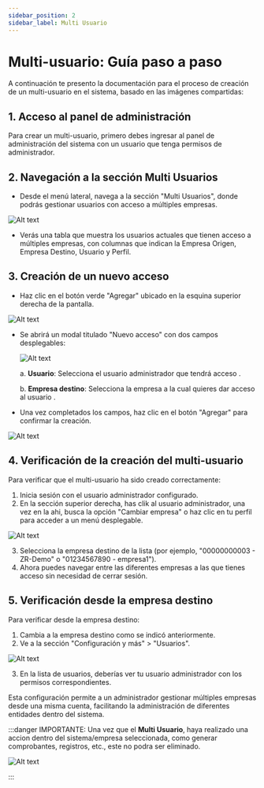 ```yaml
---
sidebar_position: 2
sidebar_label: Multi Usuario
---
```


# Multi-usuario: Guía paso a paso

A continuación te presento la documentación para el proceso de creación de un multi-usuario en el sistema, basado en las imágenes compartidas:

## 1. Acceso al panel de administración

Para crear un multi-usuario, primero debes ingresar al panel de administración del sistema con un usuario que tenga permisos de administrador. 

## 2. Navegación a la sección Multi Usuarios

- Desde el menú lateral, navega a la sección "Multi Usuarios", donde podrás gestionar usuarios con acceso a múltiples empresas.

![Alt text](img/multi_usuario_1.jpg)

- Verás una tabla que muestra los usuarios actuales que tienen acceso a múltiples empresas, con columnas que indican la Empresa Origen, Empresa Destino, Usuario y Perfil.

## 3. Creación de un nuevo acceso

- Haz clic en el botón verde "Agregar" ubicado en la esquina superior derecha de la pantalla.

![Alt text](img/multi_usuario_2.jpg)

- Se abrirá un modal titulado "Nuevo acceso" con dos campos desplegables:

  ![Alt text](img/multi_usuario_3.jpg)

  a. **Usuario**: Selecciona el usuario administrador que tendrá acceso .
  
  b. **Empresa destino**: Selecciona la empresa a la cual quieres dar acceso al usuario .

- Una vez completados los campos, haz clic en el botón "Agregar" para confirmar la creación.

![Alt text](img/multi_usuario_4.jpg)

## 4. Verificación de la creación del multi-usuario

Para verificar que el multi-usuario ha sido creado correctamente:

1. Inicia sesión con el usuario administrador configurado.
2. En la sección superior derecha, has clik al usuario administrador, una vez en la ahi, busca la opción "Cambiar empresa" o haz clic en tu perfil para acceder a un menú desplegable.

![Alt text](img/multi_usuario_5.jpg)

3. Selecciona la empresa destino de la lista (por ejemplo, "00000000003 - ZR-Demo" o "01234567890 - empresa1").
4. Ahora puedes navegar entre las diferentes empresas a las que tienes acceso sin necesidad de cerrar sesión.

## 5. Verificación desde la empresa destino

Para verificar desde la empresa destino:

1. Cambia a la empresa destino como se indicó anteriormente.
2. Ve a la sección "Configuración y más" > "Usuarios".

![Alt text](img/multi_usuario_6.jpg)

3. En la lista de usuarios, deberías ver tu usuario administrador con los permisos correspondientes.

Esta configuración permite a un administrador gestionar múltiples empresas desde una misma cuenta, facilitando la administración de diferentes entidades dentro del sistema.

:::danger IMPORTANTE:
Una vez que el **Multi Usuario**, haya realizado una accion dentro del sistema/empresa seleccionada, como generar comprobantes, registros, etc., este no podra ser eliminado.

![Alt text](img/multi_usuario_7.jpg)

:::


